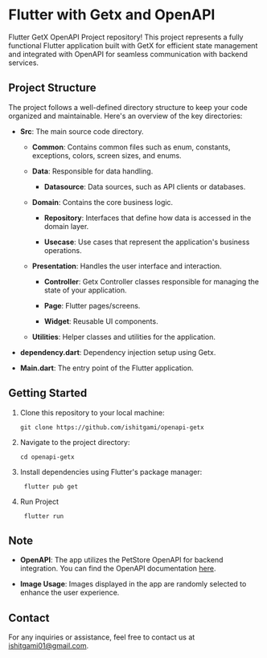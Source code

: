 # Flutter with Getx and OpenAPI

Flutter GetX OpenAPI Project repository! This project represents a fully functional Flutter application built with GetX for efficient state management and integrated with OpenAPI for seamless communication with backend services.

## Project Structure

The project follows a well-defined directory structure to keep your code organized and maintainable. Here's an overview of the key directories:

- **Src**: The main source code directory.

    - **Common**: Contains common files such as enum, constants, exceptions, colors, screen sizes, and enums.

    - **Data**: Responsible for data handling.

        - **Datasource**: Data sources, such as API clients or databases.

    - **Domain**: Contains the core business logic.

        - **Repository**: Interfaces that define how data is accessed in the domain layer.

        - **Usecase**: Use cases that represent the application's business operations.

    - **Presentation**: Handles the user interface and interaction.

        - **Controller**: Getx Controller classes responsible for managing the state of your application.

        - **Page**: Flutter pages/screens.

        - **Widget**: Reusable UI components.

    - **Utilities**: Helper classes and utilities for the application.

- **dependency.dart**: Dependency injection setup using Getx.

- **Main.dart**: The entry point of the Flutter application.

## Getting Started

1. Clone this repository to your local machine:

   ```shell
   git clone https://github.com/ishitgami/openapi-getx

2. Navigate to the project directory:

   ```shell
   cd openapi-getx

3. Install dependencies using Flutter's package manager:

   ```shell
    flutter pub get

4. Run Project

   ```shell
    flutter run

## Note

- **OpenAPI**: The app utilizes the PetStore OpenAPI for backend integration. You can find the OpenAPI documentation [here](https://petstore3.swagger.io/#/).

- **Image Usage**: Images displayed in the app are randomly selected to enhance the user experience.

## Contact

For any inquiries or assistance, feel free to contact us at [ishitgami01@gmail.com](mailto:ishitgami01@gmail.com).